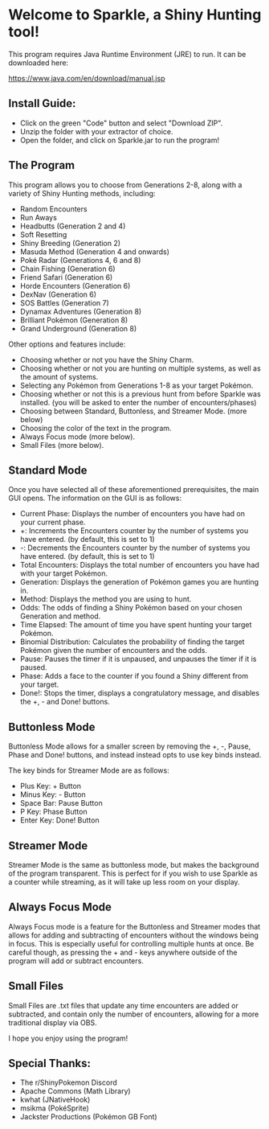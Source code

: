 # Welcome to Sparkle, a Shiny Hunting tool!

This program requires Java Runtime Environment (JRE) to run. It can be downloaded here:

https://www.java.com/en/download/manual.jsp

## Install Guide:
- Click on the green "Code" button and select "Download ZIP".
- Unzip the folder with your extractor of choice.
- Open the folder, and click on Sparkle.jar to run the program!

## The Program

This program allows you to choose from Generations 2-8, along with a variety of Shiny Hunting methods, including:
- Random Encounters
- Run Aways
- Headbutts (Generation 2 and 4)
- Soft Resetting
- Shiny Breeding (Generation 2)
- Masuda Method (Generation 4 and onwards)
- Poké Radar (Generations 4, 6 and 8)
- Chain Fishing (Generation 6)
- Friend Safari (Generation 6)
- Horde Encounters (Generation 6)
- DexNav (Generation 6)
- SOS Battles (Generation 7)
- Dynamax Adventures (Generation 8)
- Brilliant Pokémon (Generation 8)
- Grand Underground (Generation 8)

Other options and features include:
- Choosing whether or not you have the Shiny Charm.
- Choosing whether or not you are hunting on multiple systems, as well as the amount of systems.
- Selecting any Pokémon from Generations 1-8 as your target Pokémon.
- Choosing whether or not this is a previous hunt from before Sparkle was installed. (you will be asked to enter the number of encounters/phases)
- Choosing between Standard, Buttonless, and Streamer Mode. (more below)
- Choosing the color of the text in the program.
- Always Focus mode (more below).
- Small Files (more below).

## Standard Mode

Once you have selected all of these aforementioned prerequisites, the main GUI opens. The information on the GUI is as follows:
- Current Phase: Displays the number of encounters you have had on your current phase.
- +: Increments the Encounters counter by the number of systems you have entered. (by default, this is set to 1)
- -: Decrements the Encounters counter by the number of systems you have entered. (by default, this is set to 1)
- Total Encounters: Displays the total number of encounters you have had with your target Pokémon.
- Generation: Displays the generation of Pokémon games you are hunting in.
- Method: Displays the method you are using to hunt.
- Odds: The odds of finding a Shiny Pokémon based on your chosen Generation and method.
- Time Elapsed: The amount of time you have spent hunting your target Pokémon.
- Binomial Distribution: Calculates the probability of finding the target Pokémon given the number of encounters and the odds.
- Pause: Pauses the timer if it is unpaused, and unpauses the timer if it is paused.
- Phase: Adds a face to the counter if you found a Shiny different from your target.
- Done!: Stops the timer, displays a congratulatory message, and disables the +, - and Done! buttons.

## Buttonless Mode

Buttonless Mode allows for a smaller screen by removing the +, -, Pause, Phase and Done! buttons, and instead instead opts to use key binds instead.

The key binds for Streamer Mode are as follows: 
- Plus Key: + Button
- Minus Key: - Button
- Space Bar: Pause Button
- P Key: Phase Button
- Enter Key: Done! Button

## Streamer Mode

Streamer Mode is the same as buttonless mode, but makes the background of the program transparent. This is perfect for if you wish to use Sparkle as a counter while streaming, as it will take up less room on your display.

## Always Focus Mode

Always Focus mode is a feature for the Buttonless and Streamer modes that allows for adding and subtracting of encounters without the windows being in focus. This is especially useful for controlling multiple hunts at once. Be careful though, as pressing the + and - keys anywhere outside of the program will add or subtract encounters.

## Small Files

Small Files are .txt files that update any time encounters are added or subtracted, and contain only the number of encounters, allowing for a more traditional display via OBS.

I hope you enjoy using the program!

## Special Thanks:
- The r/ShinyPokemon Discord
- Apache Commons (Math Library)
- kwhat (JNativeHook)
- msikma (PokéSprite)
- Jackster Productions (Pokémon GB Font)
